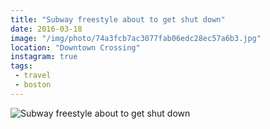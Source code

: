 ```yaml
---
title: "Subway freestyle about to get shut down"
date: 2016-03-18
image: "/img/photo/74a3fcb7ac3077fab06edc28ec57a6b3.jpg"
location: "Downtown Crossing"
instagram: true
tags:
 - travel
 - boston
---
```


![Subway freestyle about to get shut down](/img/photo/74a3fcb7ac3077fab06edc28ec57a6b3.jpg)
